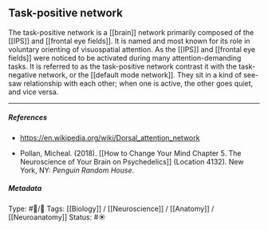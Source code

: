 ## Task-positive network # 

The task-positive network is a [[brain]] network primarily composed of the [[IPS]] and [[frontal eye fields]]. It is named and most known for its role in voluntary orienting of visuospatial attention. As the [[IPS]] and [[frontal eye fields]] were noticed to be activated during many attention-demanding tasks. It is referred to as the task-positive network contrast it with the task-negative network, or the [[default mode network]]. They sit in a kind of see-saw relationship with each other; when one is active, the other goes quiet, and vice versa.

___

##### References

- https://en.wikipedia.org/wiki/Dorsal_attention_network

- Pollan, Micheal. (2018). [[How to Change Your Mind Chapter 5. The Neuroscience of Your Brain on Psychedelics]] (Location 4132). New York, NY: _Penguin Random House_. 

##### Metadata

Type: #🔵/🔵 
Tags: [[Biology]] / [[Neuroscience]] / [[Anatomy]] / [[Neuroanatomy]]
Status: #☀️ 
